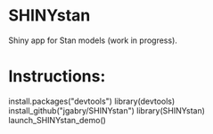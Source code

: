 SHINYstan
=========

Shiny app for Stan models (work in progress). 


# Instructions:

install.packages("devtools")
library(devtools)
install_github("jgabry/SHINYstan")
library(SHINYstan)
launch_SHINYstan_demo()
